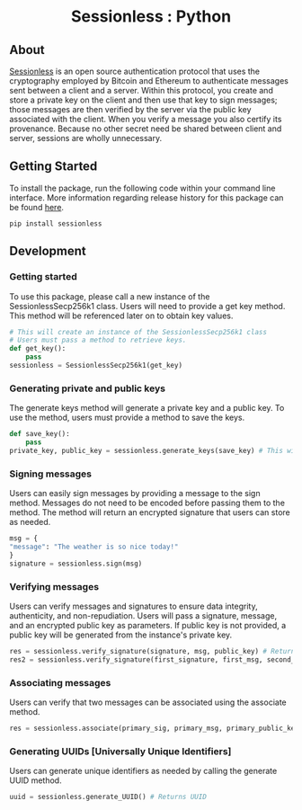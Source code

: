 <div align="center">
    <h1> Sessionless : Python</h1>
</div>

## About

[Sessionless](https://sessionless.org/) is an open source authentication protocol that uses the cryptography employed by Bitcoin and Ethereum to authenticate messages sent between a client and a server. Within this protocol, you create and store a private key on the client and then use that key to sign messages; those messages are then verified by the server via the public key associated with the client. When you verify a message you also certify its provenance. Because no other secret need be shared between client and server, sessions are wholly unnecessary.

## Getting Started 

To install the package, run the following code within your command line interface. More information regarding release history for this package can be found [here](https://pypi.org/project/sessionless/).
```
pip install sessionless
```

## Development 

### Getting started
To use this package, please call a new instance of the SessionlessSecp256k1 class. Users will need to provide a get key method. This method will be referenced later on to obtain key values.

```python
# This will create an instance of the SessionlessSecp256k1 class 
# Users must pass a method to retrieve keys.
def get_key():
    pass
sessionless = SessionlessSecp256k1(get_key)
```

### Generating private and public keys
The generate keys method will generate a private key and a public key. To use the method, users must provide a method to save the keys. 
```python
def save_key():
    pass
private_key, public_key = sessionless.generate_keys(save_key) # This will return the encrypted private key
```

### Signing messages
Users can easily sign messages by providing a message to the sign method. Messages do not need to be encoded before passing them to the method. The method will return an encrypted signature that users can store as needed.
```python
msg = {
"message": "The weather is so nice today!"
}
signature = sessionless.sign(msg)
```

### Verifying messages
Users can verify messages and signatures to ensure data integrity, authenticity, and non-repudiation. Users will pass a signature, message, and an encrypted public key as parameters. If public key is not provided, a public key will be generated from the instance's private key.
```python
res = sessionless.verify_signature(signature, msg, public_key) # Returns True
res2 = sessionless.verify_signature(first_signature, first_msg, second_primary_key) # Returns False
```

### Associating messages
Users can verify that two messages can be associated using the associate method. 
```python
res = sessionless.associate(primary_sig, primary_msg, primary_public_key, secondary_sig, secondary_msg, secondary_public_key) # Returns either True or False

```

### Generating UUIDs [Universally Unique Identifiers]
Users can generate unique identifiers as needed by calling the generate UUID method.
```python
uuid = sessionless.generate_UUID() # Returns UUID

```
